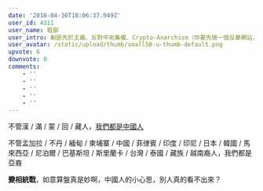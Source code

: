 ```yaml
---
date: '2018-04-30T18:06:37.949Z'
user_id: 4311
user_name: 粗鄙
user_intro: 剿匪先於主義、反對中央集權、Crypto-Anarchism（你要先做一個反華網站，然後再把它賣給共產黨）
user_avatar: /static/upload/thumb/small50-u-thumb-default.png
upvote: 6
downvote: 0
comments:
    - ''
    - ''
    - ''
    - ''
    - ''
---
```


不管漢 / 滿 / 蒙 / 回 / 藏人，<u><a rel="nofollow" href="https://pincongbackup.github.io/p/76015">我們都是中國人</a></u>

不管孟加拉 / 不丹 / 緬甸 / 柬埔寨 / 中國 / 菲律賓 / 印度 / 印尼 / 日本 / 韓國 / 馬來西亞 / 尼泊爾 / 巴基斯坦 / 斯里蘭卡 / 台灣 / 泰國 / 藏族 / 越南裔人，我們都是亞裔

**變相統戰**，如意算盤真是妙啊，中國人的小心思，別人真的看不出來？
